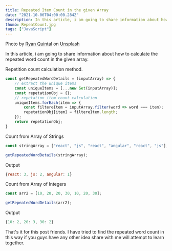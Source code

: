 ```yaml
---
title: Repeated Item Count in the given Array
date: "2021-10-06T04:00:00.284Z"
description: In this article, i am going to share information about how to calculate the repeated word count in the given array...
thumb: RepeatCount.jpg
tags: ["JavaScript"]
---
```


<div class="photo-details">Photo by <a href="https://unsplash.com/@ryanquintal?utm_source=unsplash&utm_medium=referral&utm_content=creditCopyText">Ryan Quintal</a> on <a href="https://unsplash.com/collections/8474844/repeat-%2F-repeat-%2F-repeat?utm_source=unsplash&utm_medium=referral&utm_content=creditCopyText">Unsplash</a></div>

In this article, i am going to share information about how to calculate the repeated word count in the given array.

Repetition count calculation method.

```js
const getRepeatedWordDetails = (inputArray) => {
    // extract the unique items
    const uniqueItems = [...new Set(inputArray)];
    const repetationObj = {};
    // repetation item count calculation
    uniqueItems.forEach(item => {
        const filtereItem = inputArray.filter(word => word === item);
        repetationObj[item] = filtereItem.length;
    });
    return repetationObj;
}
```

Count from Array of Strings

```js
const stringArray = ["react", "js", "react", "angular", "react", "js"];

getRepeatedWordDetails(stringArray);
```

Output

```js
{react: 3, js: 2, angular: 1}
```

Count from Array of Integers

```js
const arr2 = [10, 20, 20, 30, 10, 20, 30];

getRepeatedWordDetails(arr2);
```

Output
```js
{10: 2, 20: 3, 30: 2}
```

That's it for this post friends. I have tried to find the repeated word count in this way if you guys have any other idea share with me will attempt to learn together.